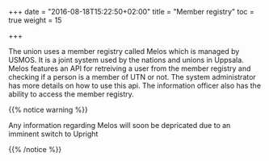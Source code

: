 +++
date = "2016-08-18T15:22:50+02:00"
title = "Member registry"
toc = true
weight = 15

+++

The union uses a member registry called Melos which is managed by USMOS. It is a joint system used by
the nations and unions in Uppsala. Melos features an API for retreiving a user from the member registry
and checking if a person is a member of UTN or not. The system administrator has more details on how to use
this api. The information officer also has the ability to access the member registry.

{{% notice warning %}}

Any information regarding Melos will soon be depricated due to an imminent switch to Upright

{{% /notice %}}

